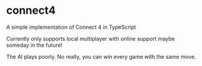 # connect4
A simple implementation of Connect 4 in TypeScript

Currently only supports local multiplayer with online support maybe someday in the future!


The AI plays poorly.
No really, you can win every game with the same move.
